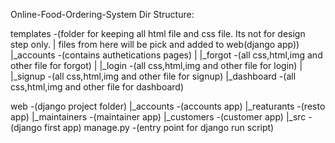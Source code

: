 Online-Food-Ordering-System
Dir Structure:

templates       -(folder for keeping all html file and css file. Its not for design step only. 
|                 files from here will be pick and added to web(django app))
|_accounts      -(contains authetications pages)
| |_forgot      -(all css,html,img and other file for forgot)
| |_login       -(all css,html,img and other file for login)
| |_signup      -(all css,html,img and other file for signup)
|_dashboard     -(all css,html,img and other file for dashboard)

web                 -(django project folder)
|_accounts          -(accounts app)
|_reaturants        -(resto app)
|_maintainers       -(maintainer app)
|_customers         -(customer app)
|_src               -(django first app)
manage.py           -(entry point for django run script)
